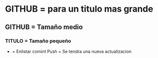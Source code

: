# GITHUB = para un titulo mas grande 
## GITHUB = Tamaño medio
### TITULO = Tamaño pequeño 
* = Enlistar
comint
Push = Se tendra una nueva actualizacion
